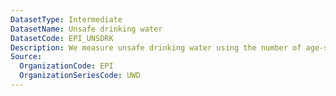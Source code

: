 ```yaml
---
DatasetType: Intermediate
DatasetName: Unsafe drinking water
DatasetCode: EPI_UNSDRK
Description: We measure unsafe drinking water using the number of age-standardized disability-adjusted life-years lost per 100
Source:
  OrganizationCode: EPI
  OrganizationSeriesCode: UWD
---
```

